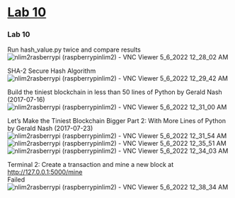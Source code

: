 # [Lab 10](https://github.com/kevinwlu/iot/tree/master/lesson10)
### Lab 10

Run hash_value.py twice and compare results
![nlim2rasberrypi (raspberrypinlim2) - VNC Viewer 5_6_2022 12_28_02 AM](https://user-images.githubusercontent.com/78889244/167067097-dde64817-8efa-4105-ad8f-785e469c64a7.png)


SHA-2 Secure Hash Algorithm
![nlim2rasberrypi (raspberrypinlim2) - VNC Viewer 5_6_2022 12_29_42 AM](https://user-images.githubusercontent.com/78889244/167067250-c08a2c7b-1552-4965-bedd-6c6055cd21a2.png)


Build the tiniest blockchain in less than 50 lines of Python by Gerald Nash (2017-07-16)
![nlim2rasberrypi (raspberrypinlim2) - VNC Viewer 5_6_2022 12_31_00 AM](https://user-images.githubusercontent.com/78889244/167067336-bbbd2d97-5f21-4b62-98a0-9c3fedf49321.png)

Let’s Make the Tiniest Blockchain Bigger Part 2: With More Lines of Python by Gerald Nash (2017-07-23)
![nlim2rasberrypi (raspberrypinlim2) - VNC Viewer 5_6_2022 12_31_54 AM](https://user-images.githubusercontent.com/78889244/167067435-6aec76cf-4088-4b7b-bdee-732f9446242e.png)
![nlim2rasberrypi (raspberrypinlim2) - VNC Viewer 5_6_2022 12_35_51 AM](https://user-images.githubusercontent.com/78889244/167067806-d1c1381b-0f74-4307-aeed-a7e0a7c9e567.png)
![nlim2rasberrypi (raspberrypinlim2) - VNC Viewer 5_6_2022 12_34_03 AM](https://user-images.githubusercontent.com/78889244/167067616-0f130808-cf87-43b2-b55b-81d75d0dbab9.png)


Terminal 2: Create a transaction and mine a new block at http://127.0.0.1:5000/mine \
Failed
![nlim2rasberrypi (raspberrypinlim2) - VNC Viewer 5_6_2022 12_38_34 AM](https://user-images.githubusercontent.com/78889244/167068031-d796a653-5fed-47ad-a277-b0dbdd4da6d5.png)

